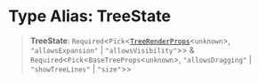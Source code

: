# Type Alias: TreeState

> **TreeState**: `Required`\<`Pick`\<[`TreeRenderProps`](TreeRenderProps.md)\<`unknown`\>, `"allowsExpansion"` \| `"allowsVisibility"`\>\> & `Required`\<`Pick`\<`BaseTreeProps`\<`unknown`\>, `"allowsDragging"` \| `"showTreeLines"` \| `"size"`\>\>
